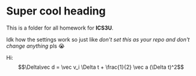 # Super cool heading
This is a folder for all homework for **ICS3U**.

Idk how the settings work so just like _don't set this as your repo and don't change anything_ pls 😭

Hi: $$\Delta\vec d = \vec v_i \Delta t + \frac{1}{2} \vec a (\Delta t)^2$$